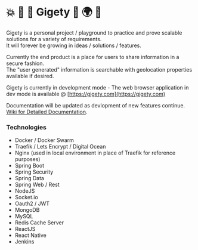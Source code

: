 # 💥 🍄 🐸 Gigety 🐸 🌍 👀
Gigety is a personal project / playground to practice and prove scalable solutions for a variety of requirements.  
It will forever be growing in ideas / solutions / features. 

Currently the end product is a place for users to share information in a secure fashion.  
The "user generated" information is searchable with geolocation properties available if desired.  

Gigety is currently in development mode - The web browser application in dev mode is available @ [https://gigety.com](https://gigety.com)

Documentation will be updated as devlopment of new features continue.  
[Wiki for Detailed Documentation](https://github.com/gigety/gigety/wiki).  

### Technologies
* Docker / Docker Swarm
* Traefik / Lets Encrypt / Digital Ocean
* Nginx (used in local environment in place of Traefik for reference purposes)
* Spring Boot
* Spring Security
* Spring Data
* Spring Web / Rest
* NodeJS
* Socket.io
* Oauth2 / JWT
* MongoDB
* MySQL
* Redis Cache Server
* ReactJS
* React Native
* Jenkins
